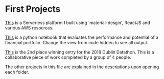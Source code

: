 # First Projects

[This](https://d2sksnhswqxyde.cloudfront.net/) is a Serverless platform I built using 'material-desgin', ReactJS and various AWS resources.

[This](https://karthikuwc.github.io/PortfolioManager.html) is a python notebook that evaluates the performance and potential of a financial portfolio. Change the view from code hidden to see all output.

[This](https://karthikuwc.github.io/dublindatathon.html) is the 2nd place winning entry for the 2018 Dublin Datathon. This is a collaborative piece of work completed by a group of 4 people.

The other projects in this file are explained in the descriptions upon opening each folder.
